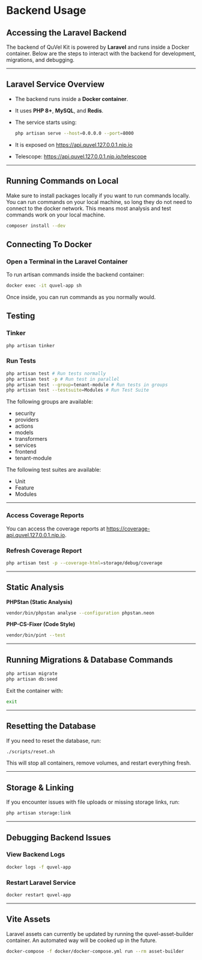 # Backend Usage

## Accessing the Laravel Backend

The backend of QuVel Kit is powered by **Laravel** and runs inside a Docker container. Below are the steps to interact with the backend for development, migrations, and debugging.

---

## Laravel Service Overview

- The backend runs inside a **Docker container**.
- It uses **PHP 8+**, **MySQL**, and **Redis**.
- The service starts using:

  ```bash
  php artisan serve --host=0.0.0.0 --port=8000
  ```

- It is exposed on <https://api.quvel.127.0.0.1.nip.io>
- Telescope: <https://api.quvel.127.0.0.1.nip.io/telescope>

---

## Running Commands on Local

Make sure to install packages locally if you want to run commands locally. You can run commands on your local machine, so long they do not need to connect to the docker network.
This means most analysis and test commands work on your local machine.

```bash
composer install --dev
```

## Connecting To Docker

### Open a Terminal in the Laravel Container

To run artisan commands inside the backend container:

```bash
docker exec -it quvel-app sh 
```

Once inside, you can run commands as you normally would.

## Testing

### Tinker

```bash
php artisan tinker
```

### Run Tests

```bash
php artisan test # Run tests normally
php artisan test -p # Run test in parallel
php artisan test --group=tenant-module # Run tests in groups
php artisan test --testsuite=Modules # Run Test Suite
```

The following groups are available:

- security
- providers
- actions
- models
- transformers
- services
- frontend
- tenant-module

The following test suites are available:

- Unit
- Feature
- Modules

---

### Access Coverage Reports

You can access the coverage reports at <https://coverage-api.quvel.127.0.0.1.nip.io>.

### Refresh Coverage Report

```bash
php artisan test -p --coverage-html=storage/debug/coverage
```

---

## Static Analysis

**PHPStan (Static Analysis)**  

```sh
vendor/bin/phpstan analyse --configuration phpstan.neon
```

**PHP-CS-Fixer (Code Style)**  

```sh
vendor/bin/pint --test 
```

---

## Running Migrations & Database Commands

```bash
php artisan migrate
php artisan db:seed
```

Exit the container with:

```bash
exit
```

---

## Resetting the Database

If you need to reset the database, run:

```bash
./scripts/reset.sh
```

This will stop all containers, remove volumes, and restart everything fresh.

---

## Storage & Linking

If you encounter issues with file uploads or missing storage links, run:

```bash
php artisan storage:link
```

---

## Debugging Backend Issues

### View Backend Logs

```bash
docker logs -f quvel-app
```

### Restart Laravel Service

```bash
docker restart quvel-app
```

---

## Vite Assets

Laravel assets can currently be updated by running the quvel-asset-builder container.
An automated way will be cooked up in the future.

```bash
docker-compose -f docker/docker-compose.yml run --rm asset-builder
```
